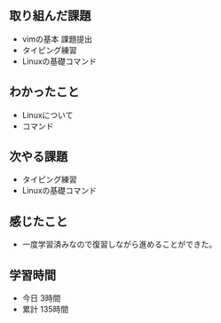 ## 取り組んだ課題
- vimの基本 課題提出
- タイピング練習
- Linuxの基礎コマンド
## わかったこと
- Linuxについて
- コマンド
## 次やる課題
- タイピング練習
- Linuxの基礎コマンド
## 感じたこと
- 一度学習済みなので復習しながら進めることができた。
## 学習時間
- 今日 3時間
- 累計 135時間
